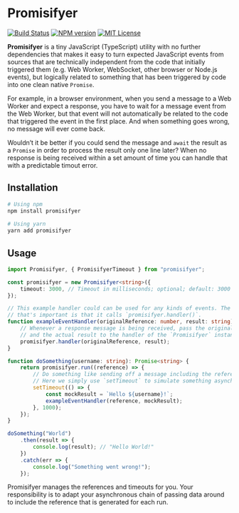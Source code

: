 # Promisifyer

[![Build Status][travis-image]][travis-url]
[![NPM version][npm-version-image]][npm-url]
[![MIT License][license-image]][license-url]

**Promisifyer** is a tiny JavaScript (TypeScript) utility with no further dependencies that makes it easy to turn expected JavaScript events from sources that are technically independent from the code that initially triggered them (e.g. Web Worker, WebSocket, other browser or Node.js events), but logically related to something that has been triggered by code into one clean native `Promise`.

For example, in a browser environment, when you send a message to a Web Worker and expect a response, you have to wait for a message event from the Web Worker, but that event will not automatically be related to the code that triggered the event in the first place. And when something goes wrong, no message will ever come back.

Wouldn’t it be better if you could send the message and `await` the result as a `Promise` in order to process the result only one line later? When no response is being received within a set amount of time you can handle that with a predictable timout error.


## Installation

```sh
# Using npm 
npm install promisifyer
 
# Using yarn 
yarn add promisifyer
```


## Usage

```TypeScript
import Promisifyer, { PromisifyerTimeout } from "promisifyer";

const promisifyer = new Promisifyer<string>({
	timeout: 3000, // Timeout in milliseconds; optional; default: 3000
});

// This example handler could can be used for any kinds of events. The only thing
// that's important is that it calls `promisifyer.handler()`.
function exampleEventHandler(originalReference: number, result: string): void {
	// Whenever a response message is being received, pass the original reference
	// and the actual result to the handler of the `Promisifyer` instance:
	promisifyer.handler(originalReference, result);
}

function doSomething(username: string): Promise<string> {
	return promisifyer.run((reference) => {
		// Do something like sending off a message including the reference to anywhere.
		// Here we simply use `setTimeout` to simulate something asynchronous.
		setTimeout(() => {
			const mockResult = `Hello ${username}!`;
			exampleEventHandler(reference, mockResult);
		}, 1000);
	});
}

doSomething("World")
	.then(result => {
		console.log(result); // "Hello World!"
	})
	.catch(err => {
		console.log("Something went wrong!");
	});
```

Promisifyer manages the references and timeouts for you. Your responsibility is to adapt your asynchronous chain of passing data around to include the reference that is generated for each run.



[travis-url]: https://travis-ci.org/Manc/promisifyer
[travis-image]: https://img.shields.io/travis/Manc/promisifyer/master.svg?style=flat

[npm-url]: https://npmjs.org/package/promisifyer
[npm-version-image]: https://img.shields.io/npm/v/promisifyer.svg?style=flat

[license-image]: https://img.shields.io/badge/license-MIT-blue.svg?style=flat
[license-url]: LICENSE
